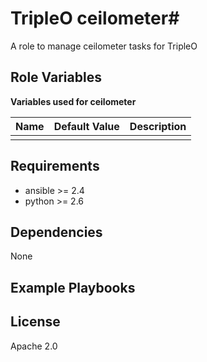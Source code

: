 # TripleO ceilometer#

A role to manage ceilometer tasks for TripleO

## Role Variables ##

**Variables used for ceilometer**

| Name              | Default Value       | Description          |
|-------------------|---------------------|----------------------|
| | | |


## Requirements ##

 - ansible >= 2.4
 - python >= 2.6

## Dependencies ##

None

## Example Playbooks ##



## License ##

Apache 2.0
